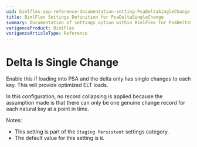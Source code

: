 ```yaml
---
uid: bimlflex-app-reference-documentation-setting-PsaDeltaSingleChange
title: BimlFlex Settings Definition for PsaDeltaSingleChange
summary: Documentation of settings option within BimlFlex for PsaDeltaSingleChange
varigenceProduct: BimlFlex
varigenceArticleType: Reference
---
```


# Delta Is Single Change

Enable this if loading into PSA and the delta only has single changes to each key. This will provide optimized ELT loads.

In this configuration, no record collapsing is applied because the assumption made is that there can only be one genuine change record for each natural key at a point in time.

Notes:

* This setting is part of the `Staging Persistent` settings category.
* The default value for this setting is `N`.
